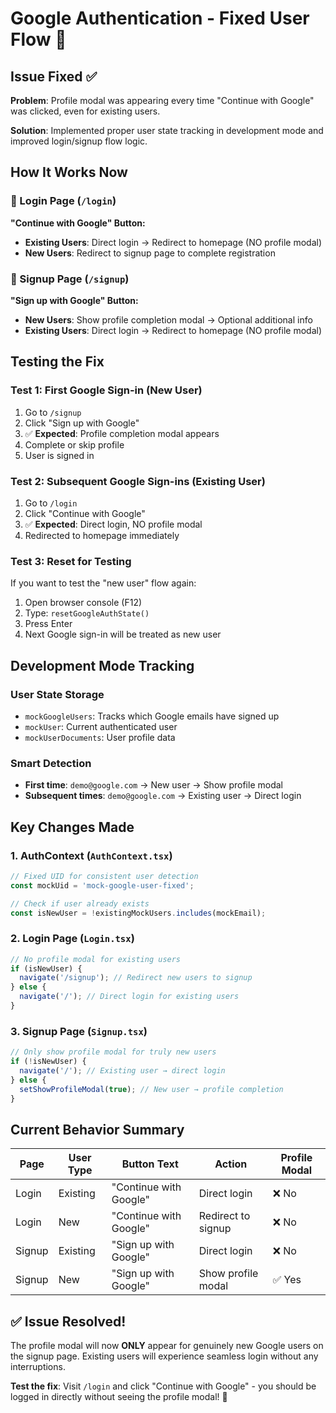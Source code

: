 # Google Authentication - Fixed User Flow 🔧

## Issue Fixed ✅
**Problem**: Profile modal was appearing every time "Continue with Google" was clicked, even for existing users.

**Solution**: Implemented proper user state tracking in development mode and improved login/signup flow logic.

## How It Works Now

### **🔄 Login Page (`/login`)**
**"Continue with Google" Button:**
- **Existing Users**: Direct login → Redirect to homepage (NO profile modal)
- **New Users**: Redirect to signup page to complete registration

### **📝 Signup Page (`/signup`)**
**"Sign up with Google" Button:**
- **New Users**: Show profile completion modal → Optional additional info
- **Existing Users**: Direct login → Redirect to homepage (NO profile modal)

## Testing the Fix

### **Test 1: First Google Sign-in (New User)**
1. Go to `/signup`
2. Click "Sign up with Google"
3. ✅ **Expected**: Profile completion modal appears
4. Complete or skip profile
5. User is signed in

### **Test 2: Subsequent Google Sign-ins (Existing User)**
1. Go to `/login`
2. Click "Continue with Google"
3. ✅ **Expected**: Direct login, NO profile modal
4. Redirected to homepage immediately

### **Test 3: Reset for Testing**
If you want to test the "new user" flow again:
1. Open browser console (F12)
2. Type: `resetGoogleAuthState()`
3. Press Enter
4. Next Google sign-in will be treated as new user

## Development Mode Tracking

### **User State Storage**
- `mockGoogleUsers`: Tracks which Google emails have signed up
- `mockUser`: Current authenticated user
- `mockUserDocuments`: User profile data

### **Smart Detection**
- **First time**: `demo@google.com` → New user → Show profile modal
- **Subsequent times**: `demo@google.com` → Existing user → Direct login

## Key Changes Made

### **1. AuthContext (`AuthContext.tsx`)**
```typescript
// Fixed UID for consistent user detection
const mockUid = 'mock-google-user-fixed';

// Check if user already exists
const isNewUser = !existingMockUsers.includes(mockEmail);
```

### **2. Login Page (`Login.tsx`)**
```typescript
// No profile modal for existing users
if (isNewUser) {
  navigate('/signup'); // Redirect new users to signup
} else {
  navigate('/'); // Direct login for existing users
}
```

### **3. Signup Page (`Signup.tsx`)**
```typescript
// Only show profile modal for truly new users
if (!isNewUser) {
  navigate('/'); // Existing user → direct login
} else {
  setShowProfileModal(true); // New user → profile completion
}
```

## Current Behavior Summary

| Page | User Type | Button Text | Action | Profile Modal |
|------|-----------|-------------|--------|---------------|
| Login | Existing | "Continue with Google" | Direct login | ❌ No |
| Login | New | "Continue with Google" | Redirect to signup | ❌ No |
| Signup | Existing | "Sign up with Google" | Direct login | ❌ No |
| Signup | New | "Sign up with Google" | Show profile modal | ✅ Yes |

## ✅ **Issue Resolved!**

The profile modal will now **ONLY** appear for genuinely new Google users on the signup page. Existing users will experience seamless login without any interruptions.

**Test the fix**: Visit `/login` and click "Continue with Google" - you should be logged in directly without seeing the profile modal! 🎉